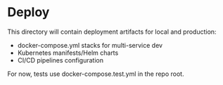 # Deploy

This directory will contain deployment artifacts for local and production:
- docker-compose.yml stacks for multi-service dev
- Kubernetes manifests/Helm charts
- CI/CD pipelines configuration

For now, tests use docker-compose.test.yml in the repo root. 